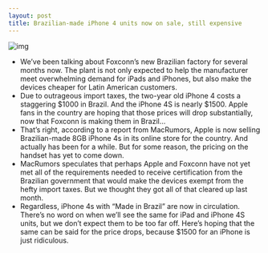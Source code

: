 ```yaml
---
layout: post
title: Brazilian-made iPhone 4 units now on sale, still expensive
---
```

![img](http://media.idownloadblog.com/wp-content/uploads/2012/02/8gb_iphone_4_brazil_box.jpg)
* We’ve been talking about Foxconn’s new Brazilian factory for several months now. The plant is not only expected to help the manufacturer meet overwhelming demand for iPads and iPhones, but also make the devices cheaper for Latin American customers.
* Due to outrageous import taxes, the two-year old iPhone 4 costs a staggering $1000 in Brazil. And the iPhone 4S is nearly $1500. Apple fans in the country are hoping that those prices will drop substantially, now that Foxconn is making them in Brazil…
* That’s right, according to a report from MacRumors, Apple is now selling Brazilian-made 8GB iPhone 4s in its online store for the country. And actually has been for a while. But for some reason, the pricing on the handset has yet to come down.
* MacRumors speculates that perhaps Apple and Foxconn have not yet met all of the requirements needed to receive certification from the Brazilian government that would make the devices exempt from the hefty import taxes. But we thought they got all of that cleared up last month.
* Regardless, iPhone 4s with “Made in Brazil” are now in circulation. There’s no word on when we’ll see the same for iPad and iPhone 4S units, but we don’t expect them to be too far off. Here’s hoping that the same can be said for the price drops, because $1500 for an iPhone is just ridiculous.

